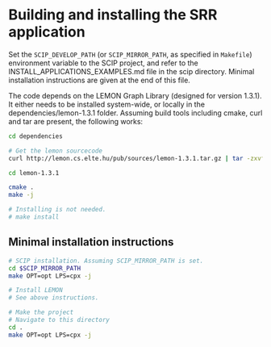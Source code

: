 Building and installing the SRR application
======================================================

Set the `SCIP_DEVELOP_PATH` (or `SCIP_MIRROR_PATH`, as specified in `Makefile`) environment variable to the SCIP project, and refer to the INSTALL_APPLICATIONS_EXAMPLES.md file in the scip directory. Minimal installation instructions are given at the end of this file.

The code depends on the LEMON Graph Library (designed for version 1.3.1).
It either needs to be installed system-wide, or locally in the dependencies/lemon-1.3.1 folder.
Assuming build tools including cmake, curl and tar are present, the following works:

```bash
cd dependencies

# Get the lemon sourcecode
curl http://lemon.cs.elte.hu/pub/sources/lemon-1.3.1.tar.gz | tar -zxvf -

cd lemon-1.3.1

cmake .
make -j

# Installing is not needed.
# make install
```

Minimal installation instructions
---

```bash
# SCIP installation. Assuming SCIP_MIRROR_PATH is set.
cd $SCIP_MIRROR_PATH
make OPT=opt LPS=cpx -j

# Install LEMON
# See above instructions.

# Make the project
# Navigate to this directory
cd .
make OPT=opt LPS=cpx -j
```
